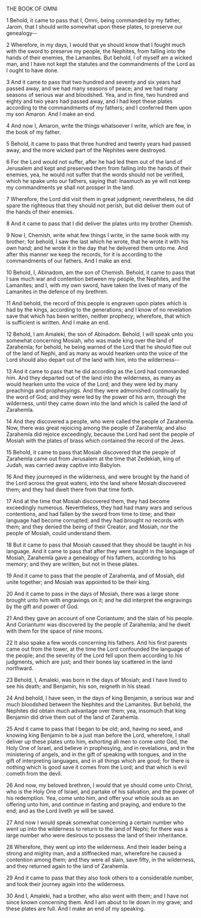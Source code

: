 THE BOOK OF OMNI

1 Behold, it came to pass that I, Omni, being commanded by my father, Jarom, that I should write somewhat upon these plates, to preserve our genealogy--

2 Wherefore, in my days, I would that ye should know that I fought much with the sword to preserve my people, the Nephites, from falling into the hands of their enemies, the Lamanites. But behold, I of myself am a wicked man, and I have not kept the statutes and the commandments of the Lord as I ought to have done.

3 And it came to pass that two hundred and seventy and six years had passed away, and we had many seasons of peace; and we had many seasons of serious war and bloodshed. Yea, and in fine, two hundred and eighty and two years had passed away, and I had kept these plates according to the commandments of my fathers; and I conferred them upon my son Amaron. And I make an end.

4 And now I, Amaron, write the things whatsoever I write, which are few, in the book of my father.

5 Behold, it came to pass that three hundred and twenty years had passed away, and the more wicked part of the Nephites were destroyed.

6 For the Lord would not suffer, after he had led them out of the land of Jerusalem and kept and preserved them from falling into the hands of their enemies, yea, he would not suffer that the words should not be verified, which he spake unto our fathers, saying that: Inasmuch as ye will not keep my commandments ye shall not prosper in the land.

7 Wherefore, the Lord did visit them in great judgment; nevertheless, he did spare the righteous that they should not perish, but did deliver them out of the hands of their enemies.

8 And it came to pass that I did deliver the plates unto my brother Chemish.

9 Now I, Chemish, write what few things I write, in the same book with my brother; for behold, I saw the last which he wrote, that he wrote it with his own hand; and he wrote it in the day that he delivered them unto me. And after this manner we keep the records, for it is according to the commandments of our fathers. And I make an end.

10 Behold, I, Abinadom, am the son of Chemish. Behold, it came to pass that I saw much war and contention between my people, the Nephites, and the Lamanites; and I, with my own sword, have taken the lives of many of the Lamanites in the defence of my brethren.

11 And behold, the record of this people is engraven upon plates which is had by the kings, according to the generations; and I know of no revelation save that which has been written, neither prophecy; wherefore, that which is sufficient is written. And I make an end.

12 Behold, I am Amaleki, the son of Abinadom. Behold, I will speak unto you somewhat concerning Mosiah, who was made king over the land of Zarahemla; for behold, he being warned of the Lord that he should flee out of the land of Nephi, and as many as would hearken unto the voice of the Lord should also depart out of the land with him, into the wilderness--

13 And it came to pass that he did according as the Lord had commanded him. And they departed out of the land into the wilderness, as many as would hearken unto the voice of the Lord; and they were led by many preachings and prophesyings. And they were admonished continually by the word of God; and they were led by the power of his arm, through the wilderness, until they came down into the land which is called the land of Zarahemla.

14 And they discovered a people, who were called the people of Zarahemla. Now, there was great rejoicing among the people of Zarahemla; and also Zarahemla did rejoice exceedingly, because the Lord had sent the people of Mosiah with the plates of brass which contained the record of the Jews.

15 Behold, it came to pass that Mosiah discovered that the people of Zarahemla came out from Jerusalem at the time that Zedekiah, king of Judah, was carried away captive into Babylon.

16 And they journeyed in the wilderness, and were brought by the hand of the Lord across the great waters, into the land where Mosiah discovered them; and they had dwelt there from that time forth.

17 And at the time that Mosiah discovered them, they had become exceedingly numerous. Nevertheless, they had had many wars and serious contentions, and had fallen by the sword from time to time; and their language had become corrupted; and they had brought no records with them; and they denied the being of their Creator; and Mosiah, nor the people of Mosiah, could understand them.

18 But it came to pass that Mosiah caused that they should be taught in his language. And it came to pass that after they were taught in the language of Mosiah, Zarahemla gave a genealogy of his fathers, according to his memory; and they are written, but not in these plates.

19 And it came to pass that the people of Zarahemla, and of Mosiah, did unite together; and Mosiah was appointed to be their king.

20 And it came to pass in the days of Mosiah, there was a large stone brought unto him with engravings on it; and he did interpret the engravings by the gift and power of God.

21 And they gave an account of one Coriantumr, and the slain of his people. And Coriantumr was discovered by the people of Zarahemla; and he dwelt with them for the space of nine moons.

22 It also spake a few words concerning his fathers. And his first parents came out from the tower, at the time the Lord confounded the language of the people; and the severity of the Lord fell upon them according to his judgments, which are just; and their bones lay scattered in the land northward.

23 Behold, I, Amaleki, was born in the days of Mosiah; and I have lived to see his death; and Benjamin, his son, reigneth in his stead.

24 And behold, I have seen, in the days of king Benjamin, a serious war and much bloodshed between the Nephites and the Lamanites. But behold, the Nephites did obtain much advantage over them; yea, insomuch that king Benjamin did drive them out of the land of Zarahemla.

25 And it came to pass that I began to be old; and, having no seed, and knowing king Benjamin to be a just man before the Lord, wherefore, I shall deliver up these plates unto him, exhorting all men to come unto God, the Holy One of Israel, and believe in prophesying, and in revelations, and in the ministering of angels, and in the gift of speaking with tongues, and in the gift of interpreting languages, and in all things which are good; for there is nothing which is good save it comes from the Lord; and that which is evil cometh from the devil.

26 And now, my beloved brethren, I would that ye should come unto Christ, who is the Holy One of Israel, and partake of his salvation, and the power of his redemption. Yea, come unto him, and offer your whole souls as an offering unto him, and continue in fasting and praying, and endure to the end; and as the Lord liveth ye will be saved.

27 And now I would speak somewhat concerning a certain number who went up into the wilderness to return to the land of Nephi; for there was a large number who were desirous to possess the land of their inheritance.

28 Wherefore, they went up into the wilderness. And their leader being a strong and mighty man, and a stiffnecked man, wherefore he caused a contention among them; and they were all slain, save fifty, in the wilderness, and they returned again to the land of Zarahemla.

29 And it came to pass that they also took others to a considerable number, and took their journey again into the wilderness.

30 And I, Amaleki, had a brother, who also went with them; and I have not since known concerning them. And I am about to lie down in my grave; and these plates are full. And I make an end of my speaking.
